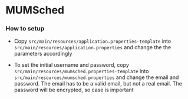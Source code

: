 # MUMSched

### How to setup

* Copy `src/main/resources/application.properties-template` into `src/main/resources/application.properties` and change the the
parameters accordingly

* To set the initial username and password, copy `src/main/resources/mumsched.properties-template` into `src/main/resources/mumsched.properties` and change the email and password.
The email has to be a valid email, but not a real email. The password will be encrypted, so case is important
